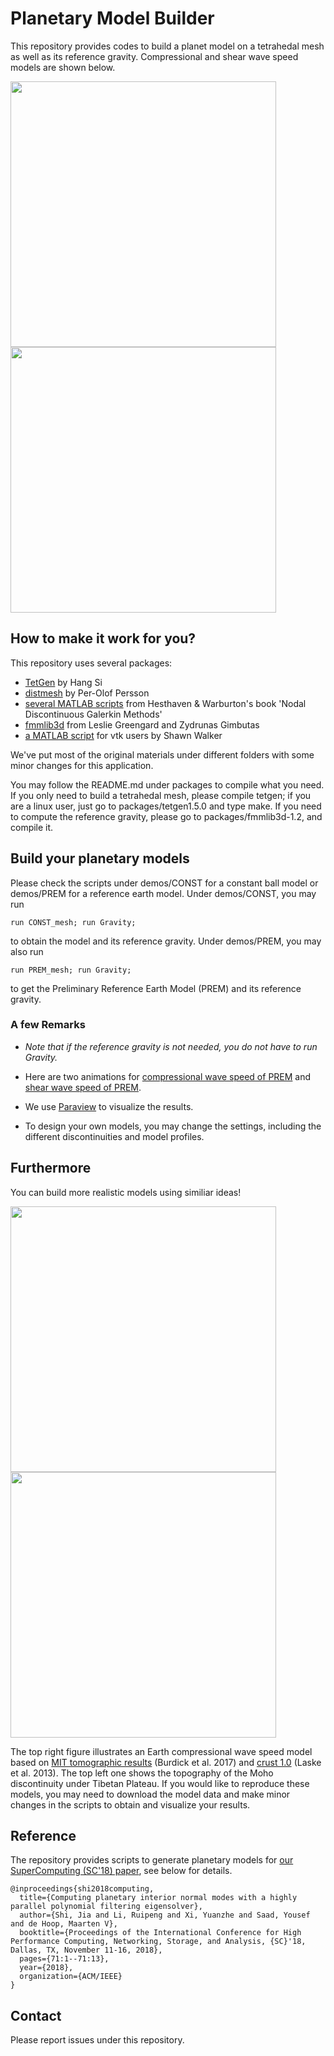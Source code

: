 Planetary Model Builder 
================================================================
This repository provides codes to build a planet model on a tetrahedal mesh
as well as its reference gravity. Compressional and shear wave speed models are shown below. 

<img src="figs/PREM_vp.gif" width="425"/> <img src="figs/PREM_vs.gif" width="425"/>

How to make it work for you? 
----------------------------------------------------------------
This repository uses several packages:  
+ [TetGen](http://www.tetgen.org) by Hang Si  
+ [distmesh](http://persson.berkeley.edu/distmesh/) by Per-Olof Persson  
+ [several MATLAB scripts](https://github.com/tcew/nodal-dg) from Hesthaven & Warburton's book 'Nodal Discontinuous Galerkin Methods'  
+ [fmmlib3d](https://github.com/zgimbutas/fmmlib3d) from Leslie Greengard and Zydrunas Gimbutas  
+ [a MATLAB script](https://www.mathworks.com/matlabcentral/fileexchange/58002-write-binary-vtk-file-for-tetrahedral-grid-with-scalar-and-vector-data?s_tid=prof_contriblnk) for vtk users by Shawn Walker

We've put most of the original materials under different folders 
with some minor changes for this application.


You may follow the README.md under packages to compile what you need. 
If you only need to build a tetrahedal mesh, please compile tetgen; if you are a linux user, just go to packages/tetgen1.5.0 and type make. If you need to compute the reference gravity, please go to packages/fmmlib3d-1.2, and compile it.  


Build your planetary models
-----------------------------------------------------------------
Please check the scripts under demos/CONST for a constant ball model or demos/PREM 
for a reference earth model. Under demos/CONST, you may run 
~~~ 
run CONST_mesh; run Gravity;
~~~
to obtain the model and its reference gravity. Under demos/PREM, you may also run 
~~~
run PREM_mesh; run Gravity;
~~~
to get the Preliminary Reference Earth Model (PREM) and its reference gravity.

### A few Remarks
+ _Note that if the reference gravity is not needed, 
you do not have to run Gravity._

+ Here are two animations for [compressional wave speed of PREM](https://www.youtube.com/watch?v=4AeXhXGClcY) and [shear wave speed of PREM](https://www.youtube.com/watch?v=22yVo2G2e0k). 

+ We use [Paraview](https://www.paraview.org/) to visualize the results. 
+ To design your own models, you may change the settings, including the different discontinuities and model profiles. 


Furthermore
------------------------------------------------------------------
You can build more realistic models using similiar ideas! 

<img src="figs/CMI_94k-eps.png" width="425"/> <img src="figs/MIT4M_vp-eps.png" width="425"/>

The top right figure illustrates an Earth compressional wave speed model based on [MIT tomographic results](https://pubs.geoscienceworld.org/ssa/srl/article/79/3/384/367688/upper-mantle-heterogeneity-beneath-north-america) (Burdick et al. 2017) 
and [crust 1.0](https://igppweb.ucsd.edu/~gabi/crust1.html) (Laske et al. 2013). The top left one shows the topography of the Moho discontinuity under Tibetan Plateau.
If you would like to reproduce these models, you may need to download the model data and make minor changes in the scripts to obtain and visualize your results. 



Reference
-------------------------------------------------------------------
The repository provides scripts to generate planetary models for [our SuperComputing (SC'18) paper](https://dl.acm.org/citation.cfm?id=3291751), see below for details. 

~~~
@inproceedings{shi2018computing,
  title={Computing planetary interior normal modes with a highly parallel polynomial filtering eigensolver},
  author={Shi, Jia and Li, Ruipeng and Xi, Yuanzhe and Saad, Yousef and de Hoop, Maarten V},
  booktitle={Proceedings of the International Conference for High Performance Computing, Networking, Storage, and Analysis, {SC}'18, Dallas, TX, November 11-16, 2018},
  pages={71:1--71:13},
  year={2018},
  organization={ACM/IEEE}
}
~~~


Contact 
-----------------------------------------------------------------
Please report issues under this repository. 
